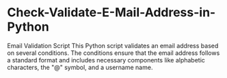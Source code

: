 # Check-Validate-E-Mail-Address-in-Python
Email Validation Script This Python script validates an email address based on several conditions. The conditions ensure that the email address follows a standard format and includes necessary components like alphabetic characters, the "@" symbol, and a username name.
